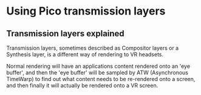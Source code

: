 # Using Pico transmission layers

## Transmission layers explained

Transmission layers, sometimes described as Compositor layers or a Synthesis layer, is a different way of rendering to VR headsets.

Normal rendering will have an applications content rendered onto an 'eye buffer', and then the 'eye buffer' will be sampled by ATW (Asynchronous TimeWarp) to find out what content needs to be re-rendered onto a screen, and then finally it will actually be rendered onto a VR screen.
